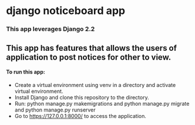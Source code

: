 # django noticeboard app
### This app leverages Django 2.2

## This app has features that allows the users of application to post notices for other to view.

#### To run this app:
- Create a virtual environment using venv in a directory and activate virtual environment.
- Install Django and clone this repository to the directory.
- Run: python manage.py makemigrations and python manage.py migrate and python manage.py runserver
- Go to https://127.0.0.1:8000/ to access the application.

